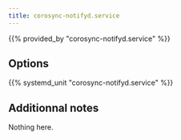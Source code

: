 ```yaml
---
title: corosync-notifyd.service
---
```


{{% provided_by "corosync-notifyd.service" %}}

## Options

{{% systemd_unit "corosync-notifyd.service" %}}

## Additionnal notes

Nothing here.